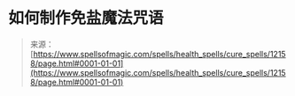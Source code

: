 <!--yml

category: 未分类

date: 2024-06-12 18:49:39

-->

# 如何制作免盐魔法咒语

> 来源：[https://www.spellsofmagic.com/spells/health_spells/cure_spells/12158/page.html#0001-01-01](https://www.spellsofmagic.com/spells/health_spells/cure_spells/12158/page.html#0001-01-01)
